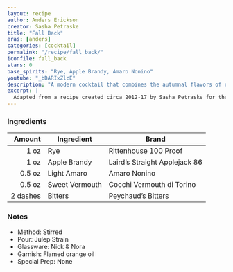 ```yaml
---
layout: recipe
author: Anders Erickson
creator: Sasha Petraske
title: "Fall Back"
eras: [anders]
categories: [cocktail]
permalink: "/recipe/fall_back/"
iconfile: fall_back
stars: 0
base_spirits: "Rye, Apple Brandy, Amaro Nonino"
youtube: "_bDARIxZlcE"
description: "A modern cocktail that combines the autumnal flavors of rye, apple brandy, and the herbal sweetness of Amaro Nonino."
excerpt: |
  Adapted from a recipe created circa 2012-17 by Sasha Petraske for the John Dory Oyster Bar in Manhattan, New York City, USA.
---
```


### Ingredients

|   Amount | Ingredient     | Brand                         |
| -------: | -------------- | ----------------------------- |
|     1 oz | Rye            | Rittenhouse 100 Proof         |
|     1 oz | Apple Brandy   | Laird’s Straight Applejack 86 |
|   0.5 oz | Light Amaro    | Amaro Nonino                  |
|   0.5 oz | Sweet Vermouth | Cocchi Vermouth di Torino     |
| 2 dashes | Bitters        | Peychaud’s Bitters            |

### Notes

- Method: Stirred
- Pour: Julep Strain
- Glassware: Nick & Nora
- Garnish: Flamed orange oil
- Special Prep: None
